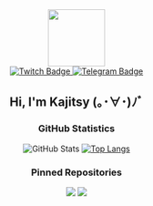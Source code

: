 <div id="header" align="center">
  <img src="https://avatars.githubusercontent.com/u/94784342?v=5" width="100"/>
  <div id="badges">
    <a href="https://www.twitch.tv/kajits_">
      <img src="https://img.shields.io/badge/Twitch-964fff?logo=twitch&logoColor=white&style=for-the-badge" alt="Twitch Badge"/>
    </a>
    <a href="https://t.me/kajitsyo">
      <img src="https://img.shields.io/badge/Telegram-2fabea?logo=telegram&logoColor=white&style=for-the-badge" alt="Telegram Badge"/>
    </a>
  </div>
  
  ## Hi, I'm Kajitsy (｡･∀･)ﾉﾞ
</div>

<div id="GitHub-Statistics" align="center">
  
### GitHub Statistics

![GitHub Stats](https://github-readme-stats.vercel.app/api?username=kajitsy&theme=transparent&hide_border=true&hide_rank=true&hide=contribs&hide_title=true)
[![Top Langs](https://github-readme-stats.vercel.app/api/top-langs/?username=kajitsy&theme=transparent&hide_border=true&layout=compact&hide_title=true)](https://github.com/Kajitsy?tab=repositories)
</div>   

<div id="Pin-Repositories" align="center">
  
### Pinned Repositories
[![](https://github-readme-stats.vercel.app/api/pin/?username=kajitsy&repo=Emilia&theme=transparent&hide_border=true)](https://github.com/Kajitsy/Emilia)
[![](https://github-readme-stats.vercel.app/api/pin/?username=kajitsy&repo=Genshin-Star-Rail-CodeEntter&theme=transparent&hide_border=true)](https://github.com/Kajitsy/Genshin-Star-Rail-CodeEntter)
</div>
